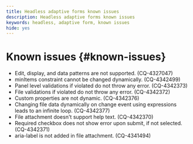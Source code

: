 ```yaml
---
title: Headless adaptive forms known issues
description: Headless adaptive forms known issues
keywords: headless, adaptive form, known issues
hide: yes
---
```


# Known issues {#known-issues}

* Edit, display, and data patterns are not supported. (CQ-4327047)
* minItems constraint cannot be changed dynamically. (CQ-4342499)
* Panel level validations if violated do not throw any error. (CQ-4342373)
* File validations if violated do not throw any error. (CQ-4342372)
* Custom properties are not dynamic. (CQ-4342376)
* Changing file data dynamically on change event using expressions leads to an infinite loop. (CQ-4342377)
* File attachment doesn't support help text. (CQ-4342370)
* Required checkbox does not show error upon submit, if not selected. (CQ-4342371)
* aria-label is not added in file attachment. (CQ-4341494)
